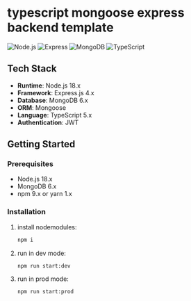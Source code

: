 # typescript mongoose express backend template

![Node.js](https://img.shields.io/badge/Node.js-18.x-green)
![Express](https://img.shields.io/badge/Express-4.x-lightgrey)
![MongoDB](https://img.shields.io/badge/MongoDB-6.x-green)
![TypeScript](https://img.shields.io/badge/TypeScript-5.x-blue)

## Tech Stack

- **Runtime**: Node.js 18.x
- **Framework**: Express.js 4.x
- **Database**: MongoDB 6.x
- **ORM**: Mongoose
- **Language**: TypeScript 5.x
- **Authentication**: JWT

## Getting Started

### Prerequisites

- Node.js 18.x
- MongoDB 6.x
- npm 9.x or yarn 1.x

### Installation

1. install nodemodules:
    ```bash
    npm i

2. run in dev mode:
    ```bash
    npm run start:dev

3. run in prod mode:
    ```bash
    npm run start:prod

